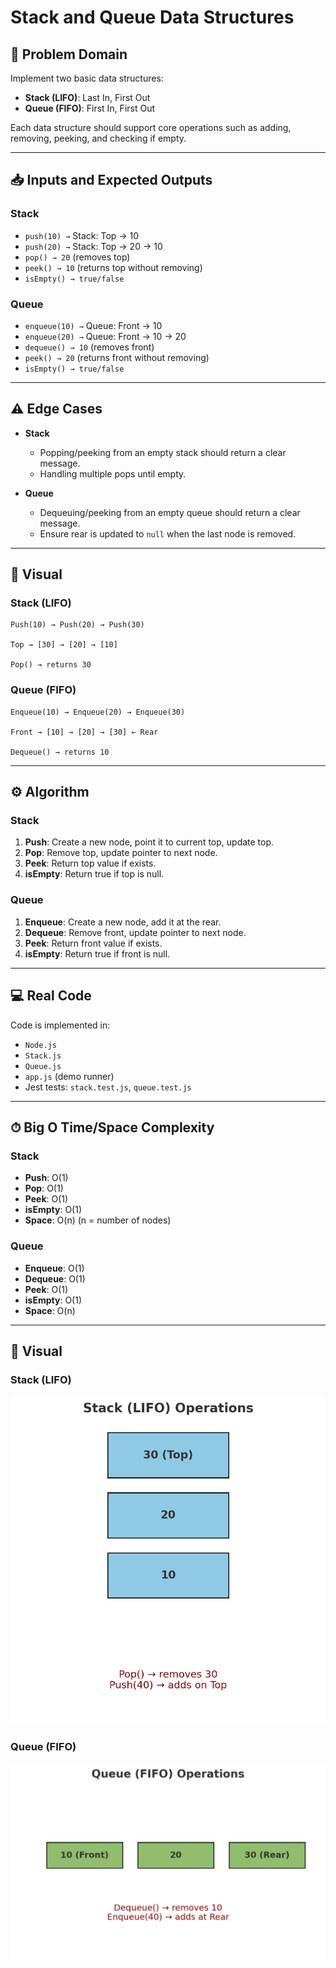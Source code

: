 

# Stack and Queue Data Structures

## 📌 Problem Domain

Implement two basic data structures:

* **Stack (LIFO)**: Last In, First Out
* **Queue (FIFO)**: First In, First Out

Each data structure should support core operations such as adding, removing, peeking, and checking if empty.

---

## 📥 Inputs and Expected Outputs

### Stack

* `push(10) →` Stack: Top → 10
* `push(20) →` Stack: Top → 20 → 10
* `pop() → 20` (removes top)
* `peek() → 10` (returns top without removing)
* `isEmpty() → true/false`

### Queue

* `enqueue(10) →` Queue: Front → 10
* `enqueue(20) →` Queue: Front → 10 → 20
* `dequeue() → 10` (removes front)
* `peek() → 20` (returns front without removing)
* `isEmpty() → true/false`

---

## ⚠️ Edge Cases

* **Stack**

  * Popping/peeking from an empty stack should return a clear message.
  * Handling multiple pops until empty.
* **Queue**

  * Dequeuing/peeking from an empty queue should return a clear message.
  * Ensure rear is updated to `null` when the last node is removed.

---

## 🎨 Visual

### Stack (LIFO)

```
Push(10) → Push(20) → Push(30)

Top → [30] → [20] → [10]

Pop() → returns 30
```

### Queue (FIFO)

```
Enqueue(10) → Enqueue(20) → Enqueue(30)

Front → [10] → [20] → [30] ← Rear

Dequeue() → returns 10
```

---

## ⚙️ Algorithm

### Stack

1. **Push**: Create a new node, point it to current top, update top.
2. **Pop**: Remove top, update pointer to next node.
3. **Peek**: Return top value if exists.
4. **isEmpty**: Return true if top is null.

### Queue

1. **Enqueue**: Create a new node, add it at the rear.
2. **Dequeue**: Remove front, update pointer to next node.
3. **Peek**: Return front value if exists.
4. **isEmpty**: Return true if front is null.

---

## 💻 Real Code

Code is implemented in:

* `Node.js`
* `Stack.js`
* `Queue.js`
* `app.js` (demo runner)
* Jest tests: `stack.test.js`, `queue.test.js`

---

## ⏱ Big O Time/Space Complexity

### Stack

* **Push**: O(1)
* **Pop**: O(1)
* **Peek**: O(1)
* **isEmpty**: O(1)
* **Space**: O(n) (n = number of nodes)

### Queue

* **Enqueue**: O(1)
* **Dequeue**: O(1)
* **Peek**: O(1)
* **isEmpty**: O(1)
* **Space**: O(n)

---

## 🎨 Visual

### Stack (LIFO)
![Stack Whiteboard](./images/stack-whiteboard.png)

### Queue (FIFO)
![Queue Whiteboard](./images/queue-whiteboard.png)